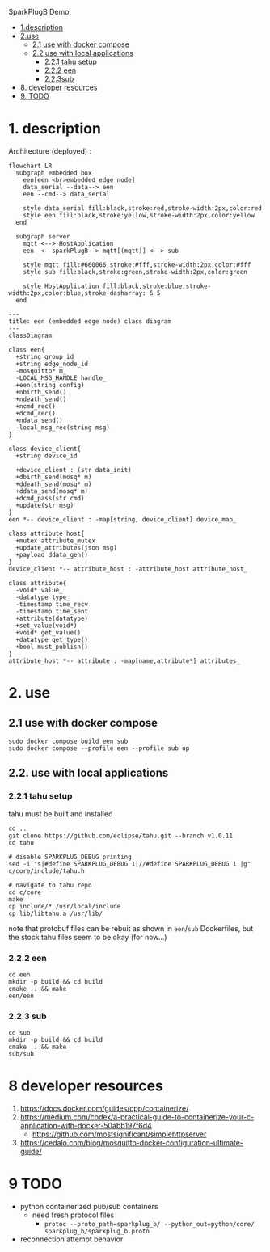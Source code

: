 SparkPlugB Demo

- [1.description](#1-description)
- [2.use](#2-use)
  - [2.1 use with docker compose](#21-use-with-docker-compose)
  - [2.2 use with local applications](#22-use-with-local-applications)
    - [2.2.1 tahu setup](#221-tahu-setup)
    - [2.2.2 een](#222-een)
    - [2.2.3sub](#223-sub)
- [8. developer resources](#8-developer-resources)
- [9. TODO](#9-todo)

# 1. description
Architecture (deployed) :
```mermaid
flowchart LR
  subgraph embedded box
    een[een <br>embedded edge node]
    data_serial --data--> een
    een --cmd--> data_serial

    style data_serial fill:black,stroke:red,stroke-width:2px,color:red
    style een fill:black,stroke:yellow,stroke-width:2px,color:yellow
  end

  subgraph server
    mqtt <--> HostApplication
    een  <--sparkPlugB--> mqtt[(mqtt)] <--> sub

    style mqtt fill:#660066,stroke:#fff,stroke-width:2px,color:#fff
    style sub fill:black,stroke:green,stroke-width:2px,color:green

    style HostApplication fill:black,stroke:blue,stroke-width:2px,color:blue,stroke-dasharray: 5 5
  end
```

```mermaid
---
title: een (embedded edge node) class diagram
---
classDiagram

class een{
  +string group_id
  +string edge_node_id
  -mosquitto* m_
  -LOCAL_MSG_HANDLE handle_
  +een(string config)
  +nbirth_send()
  +ndeath_send()
  +ncmd_rec()
  +dcmd_rec()
  +ndata_send()
  -local_msg_rec(string msg)
}

class device_client{
  +string device_id

  +device_client : (str data_init)
  +dbirth_send(mosq* m)
  +ddeath_send(mosq* m)
  +ddata_send(mosq* m)
  +dcmd_pass(str cmd)
  +update(str msg)
}
een *-- device_client : -map[string, device_client] device_map_

class attribute_host{
  +mutex attribute_mutex
  +update_attributes(json msg)
  +payload ddata_gen()
}
device_client *-- attribute_host : -attribute_host attribute_host_

class attribute{
  -void* value_
  -datatype type_
  -timestamp time_recv
  -timestamp time_sent
  +attribute(datatype)
  +set_value(void*)
  +void* get_value()
  +datatype get_type()
  +bool must_publish()
}
attribute_host *-- attribute : -map[name,attribute*] attributes_
```

# 2. use
## 2.1 use with docker compose
```
sudo docker compose build een sub
sudo docker compose --profile een --profile sub up
```

## 2.2. use with local applications
### 2.2.1 tahu setup
tahu must be built and installed
```
cd ..
git clone https://github.com/eclipse/tahu.git --branch v1.0.11
cd tahu

# disable SPARKPLUG_DEBUG printing
sed -i "s|#define SPARKPLUG_DEBUG 1|//#define SPARKPLUG_DEBUG 1 |g" c/core/include/tahu.h

# navigate to tahu repo
cd c/core
make
cp include/* /usr/local/include
cp lib/libtahu.a /usr/lib/
```
note that protobuf files can be rebuit as shown in `een`/`sub` Dockerfiles, but the stock tahu files seem to be okay (for now...)

### 2.2.2 een
```
cd een
mkdir -p build && cd build
cmake .. && make
een/een
```
### 2.2.3 sub
```
cd sub
mkdir -p build && cd build
cmake .. && make
sub/sub
```

# 8 developer resources
1. https://docs.docker.com/guides/cpp/containerize/
2. https://medium.com/codex/a-practical-guide-to-containerize-your-c-application-with-docker-50abb197f6d4
    - https://github.com/mostsignificant/simplehttpserver
3. https://cedalo.com/blog/mosquitto-docker-configuration-ultimate-guide/


# 9 TODO
- python containerized pub/sub containers
  - need fresh protocol files
    - `protoc --proto_path=sparkplug_b/ --python_out=python/core/ sparkplug_b/sparkplug_b.proto`
- reconnection attempt behavior